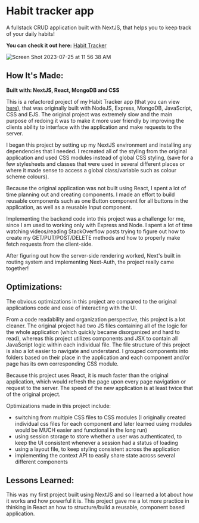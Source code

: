 # Habit tracker app

A fullstack CRUD application built with NextJS, that helps you to keep track of your daily habits!

**You can check it out here:** [Habit Tracker](https://habittracker-nextjs-hwm.vercel.app/)

![Screen Shot 2023-07-25 at 11 56 38 AM](https://github.com/hun-ah/habit-tracker-nextjs/assets/103898493/a73e6aeb-bf7b-492b-9c2d-d5ed174ce423)

## How It's Made:
**Built with: NextJS, React, MongoDB and CSS**

This is a refactored project of my Habit Tracker app (that you can view [here](https://habit-tracker-hwm.cyclic.app)), that was originally
built with NodeJS, Express, MongoDB, JavaScript, CSS and EJS. The original project was extremely slow and the main purpose of redoing
it was to make it more user friendly by improving the clients ability to interface with the application and make requests to the server.

I began this project by setting up my NextJS environment and installing any dependencies that I needed. I recreated all of the styling from
the original application and used CSS modules instead of global CSS styling, (save for a few stylesheets and classes that were used in 
several different places or where it made sense to access a global class/variable such as colour scheme colours).

Because the original application was not built using React, I spent a lot of time planning out and creating components. I made an effort
to build reusable components such as one Button component for all buttons in the application, as well as a reusable Input component.

Implementing the backend code into this project was a challenge for me, since I am used to working only with Express and Node.
I spent a lot of time watching videos/reading StackOverflow posts trying to figure out how to create my GET/PUT/POST/DELETE methods and how
to properly make fetch requests from the client-side.

After figuring out how the server-side rendering worked, Next's built in routing system and implementing Next-Auth, the project really came
together!

## Optimizations:
The obvious optimizations in this project are compared to the original applications code and ease of interacting with the UI.

From a code readability and organization perspective, this project is a lot cleaner. The original project had two JS files containing all of
the logic for the whole application (which quickly became disorganized and hard to read), whereas this project utilizes components and
JSX to contain all JavaScript logic within each individual file. The file structure of this project is also a lot easier to navigate and
understand. I grouped components into folders based on their place in the application and each component and/or page has its own
corresponding CSS module.

Because this project uses React, it is much faster than the original application, which would refresh the page upon every page navigation
or request to the server. The speed of the new application is at least twice that of the original project.

Optimizations made in this project include: 
- switching from multiple CSS files to CSS modules (I originally created individual css files for each component and later learned using
modules would be MUCH easier and functional in the long run)
- using session storage to store whether a user was authenticated, to keep the UI consistent whenever a session had a status of loading
- using a layout file, to keep styling consistent across the application
- implementing the context API to easily share state across several different components

## Lessons Learned:
This was my first project built using NextJS and so I learned a lot about how it works and how powerful it is. This project gave me a 
lot more practice in thinking in React an how to structure/build a reusable, component based application.
